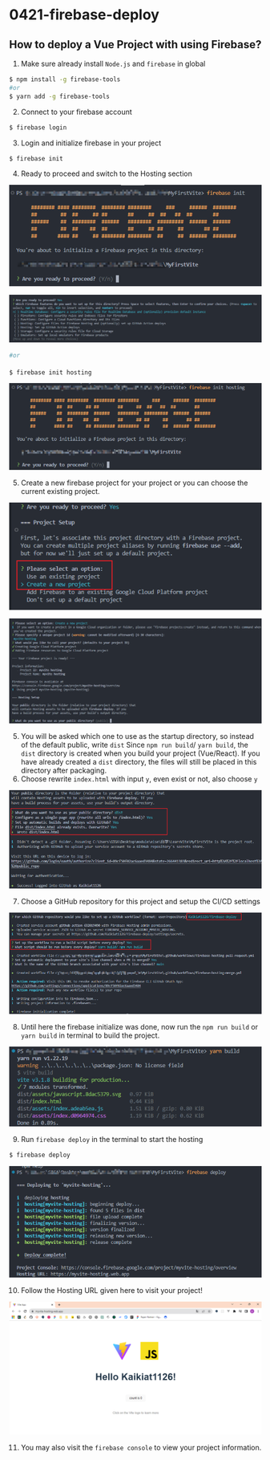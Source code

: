 # 0421-firebase-deploy

## How to deploy a Vue Project with using Firebase?

1. Make sure already install `Node.js` and `firebase` in global

```bash
$ npm install -g firebase-tools
#or
$ yarn add -g firebase-tools
```

2. Connect to your firebase account

```bash
$ firebase login
```

3. Login and initialize firebase in your project

```bash
$ firebase init
```

4. Ready to proceed and switch to the Hosting section

![image-20230424222001782](./images/image-20230424222001782-16823460089111.png)

![image-20230424222103188](./images/image-20230424222103188-16823460674043.png)

```bash
#or 

$ firebase init hosting
```

![image-20230424223403674](./images/image-20230424223403674.png)

5. Create a new firebase project for your project or you can choose the current existing project.

![image-20230424223059906](./images/image-20230424223059906.png)

![image-20230424223548835](./images/image-20230424223548835.png)

5. You will be asked which one to use as the startup directory, so instead of the default public, write `dist`  Since `npm run build`/ `yarn build`, the `dist` directory is created when you build your project (Vue/React). If you have already created a `dist` directory, the files will still be placed in this directory after packaging.
6. Choose rewrite `index.html` with input `y`, even exist or not, also choose `y`

![image-20230424223731080](./images/image-20230424223731080.png)

7. Choose a GitHub repository for this project and setup the CI/CD settings

![image-20230424224220072](./images/image-20230424224220072.png)

8. Until here the firebase initialize was done, now run the `npm run build` or `yarn build` in terminal to build the project.

![image-20230424224619045](./images/image-20230424224619045.png)

9.  Run `firebase deploy` in the terminal to start the hosting

```bash
$ firebase deploy
```

![image-20230424224923195](./images/image-20230424224923195.png)

10. Follow the Hosting URL given here to visit your project!

![image-20230424225110935](./images/image-20230424225110935.png)

11. You may also visit the `firebase console` to view your project information.
